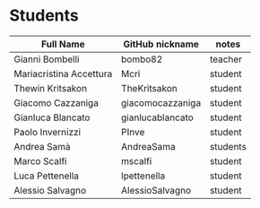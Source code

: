 # Students

| Full Name | GitHub nickname | notes |
| --------- | --------------- | ----- |
| Gianni Bombelli | bombo82 |  teacher |
| Mariacristina Accettura | Mcri | student |
| Thewin Kritsakon | TheKritsakon | student |
| Giacomo Cazzaniga | giacomocazzaniga | student |
| Gianluca Blancato| gianlucablancato | student |
| Paolo Invernizzi| PInve   |  student |
| Andrea Samà | AndreaSama | students|
| Marco Scalfi | mscalfi | student |
| Luca Pettenella | lpettenella | student |
| Alessio Salvagno |AlessioSalvagno|student|

